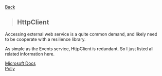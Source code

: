 [Back](../dotnet-Backend.md)

> ## HttpClient 

Accessing external web service is a quite common demand, and likely need to be cooperate with a resilience library.

As simple as the Events service, HttpClient is redundant. So I just listed all related information here.

[Microsoft Docs](https://docs.microsoft.com/en-us/aspnet/core/fundamentals/http-requests?view=aspnetcore-2.1)  
[Polly](https://github.com/App-vNext/Polly/wiki/Polly-and-HttpClientFactory)